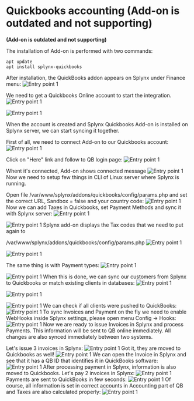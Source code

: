Quickbooks accounting (Add-on is outdated and not supporting)
==========================================

**(Add-on is outdated and not supporting)**

The installation of Add-on is performed with two commands:
```
apt update
apt install splynx-quickbooks
```

After installation, the QuickBooks addon appears on Splynx under Finance menu:
![Entry point 1](1.png)

We need to get a Quickbooks Online account to start the integration.
![Entry point 1](2.png)

![Entry point 1](3.png)

When the account is created and Splynx Quickbooks Add-on is installed on Splynx server, we can start syncing it together.

First of all, we need to connect Add-on to our Quickbooks account:
![Entry point 1](4.png)

Click on "Here" link and follow to QB login page:
![Entry point 1](5.png)

Whent it's connected, Add-on shows connected message
![Entry point 1](6.png)
Now we need to setup few things in CLI of Linux server where Splynx is running.

Open file /var/www/splynx/addons/quickbooks/config/params.php and set the correct URL, Sandbox = false and your country code:
![Entry point 1](7.png)
Now we can add Taxes in Quickbooks, set Payment Methods and sync it with Splynx server:
![Entry point 1](8.png)

![Entry point 1](9.png)
Splynx add-on displays the Tax codes that we need to put again to

/var/www/splynx/addons/quickbooks/config/params.php
![Entry point 1](10.png)

![Entry point 1](11.png)

The same thing is with Payment types:
![Entry point 1](12.png)

![Entry point 1](13.png)
When this is done, we can sync our customers from Splynx to Quickbooks or match existing clients in databases:
![Entry point 1](14.png)

![Entry point 1](15.png)

![Entry point 1](16.png)
We can check if all clients were pushed to QuickBooks:
![Entry point 1](17.png)
To sync Invoices and Payment on the fly we need to enable WebHooks inside Splynx settings, please open menu Config → Hooks:
![Entry point 1](18.png)
Now we are ready to issue Invoices in Splynx and process Payments. This information will be sent to QB online immediately. All changes are also synced immediately between two systems.

Let's issue 3 invoices in Splynx:
![Entry point 1](19.png)
Got it, they are moved to Quickbooks as well!
![Entry point 1](20.png)
We can open the Invoice in Splynx and see that it has a QB ID that identifies it in QuickBooks software:
![Entry point 1](21.png)
After processing payment in Splynx, information is also moved to Quickbooks. Let's pay 2 invoices in Splynx:
![Entry point 1](22.png)
Payments are sent to QuickBooks in few seconds:
![Entry point 1](23.png)
Of course, all information is set in correct accounts in Accounting part of QB and Taxes are also calculated properly:
![Entry point 1](24.png)
